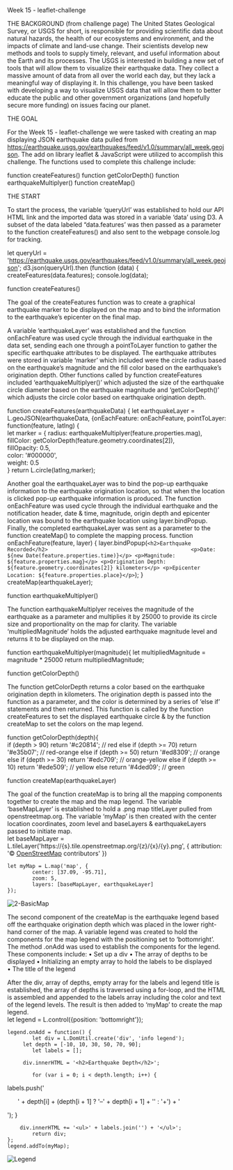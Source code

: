 Week 15 - leaflet-challenge


THE BACKGROUND (from challenge page)
The United States Geological Survey, or USGS for short, is responsible for providing scientific data about natural hazards, the health of our ecosystems and environment, and the impacts of climate and land-use change. Their scientists develop new methods and tools to supply timely, relevant, and useful information about the Earth and its processes.
The USGS is interested in building a new set of tools that will allow them to visualize their earthquake data. They collect a massive amount of data from all over the world each day, but they lack a meaningful way of displaying it. In this challenge, you have been tasked with developing a way to visualize USGS data that will allow them to better educate the public and other government organizations (and hopefully secure more funding) on issues facing our planet.


THE GOAL

For the Week 15 - leaflet-challenge we were tasked with creating an map displaying JSON earthquake data pulled from https://earthquake.usgs.gov/earthquakes/feed/v1.0/summary/all_week.geojson.  The add on library leaflet & JavaScript were utilized to accomplish this challenge.   The functions used to complete this challenge include:

  function createFeatures()
  function getColorDepth()
  function earthquakeMultiplyer()
  function createMap()


THE START

To start the process, the variable ‘queryUrl’ was established to hold our API HTML link and the imported data was stored in a variable ‘data’ using D3.  A subset of the data labeled “data.features’ was then passed as a parameter to the function createFeatures() and also sent to the webpage console.log for tracking. 

let queryUrl = 'https://earthquake.usgs.gov/earthquakes/feed/v1.0/summary/all_week.geojson';
d3.json(queryUrl).then
  		(function (data) {
    			createFeatures(data.features);
    		console.log(data);


function createFeatures()

The goal of the createFeatures function was to create a graphical earthquake marker to be displayed on the map and to bind the information to the earthquake’s epicenter on the final map.   

A variable ‘earthquakeLayer’ was established and the function onEachFeature was used cycle through the individual earthquake in the data set, sending each one through a pointToLayer function to gather the specific earthquake attributes to be displayed.  The earthquake attributes were stored in variable ‘marker’ which included were the circle radius based on the earthquake’s magnitude and the fill color based on the earthquake’s origination depth.  Other functions called by function createFeatures included ‘earthquakeMultiplyer()’ which adjusted the size of the earthquake circle diameter based on the earthquake magnitude and ‘getColorDepth()’ which adjusts the circle color based on earthquake origination depth.
  
function createFeatures(earthquakeData) {
let earthquakeLayer = L.geoJSON(earthquakeData, {onEachFeature: onEachFeature,    pointToLayer: function(feature, latlng) {   
     		let marker = {
        			radius: earthquakeMultiplyer(feature.properties.mag),
        			fillColor: getColorDepth(feature.geometry.coordinates[2]),    
        			fillOpacity: 0.5,                                             
        			color: '#000000',                                             
        			weight: 0.5                                                   
     		}
     	return L.circle(latlng,marker);   

Another goal the earthquakeLayer was to bind the pop-up earthquake information to the earthquake origination location, so that when the location is clicked pop-up earthquake information is produced.  The function onEachFeature was used cycle through the individual earthquake and the notification header, date & time, magnitude, origin depth and epicenter location was bound to the earthquake location using layer.bindPopup.  Finally, the completed earthquakeLayer was sent as a parameter to the function createMap() to complete the mapping process. 
function onEachFeature(feature, layer) {
layer.bindPopup(`<h2>Earthquake Recorded</h2>                                             
            		<p>Date: ${new Date(feature.properties.time)}</p>
                     	<p>Magnitude: ${feature.properties.mag}</p>
                     	<p>Origination Depth: ${feature.geometry.coordinates[2]} kilometers</p>
                     	<p>Epicenter Location: ${feature.properties.place}</p>`);
}
createMap(earthquakeLayer);


function earthquakeMultiplyer()

The function earthquakeMultiplyer receives the magnitude of the earthquake as a parameter and multiplies it by 25000 to provide its circle size and proportionality on the map for clarity. The variable ‘multipliedMagnitude’ holds the adjusted earthquake magnitude level and returns it to be displayed on the map.  

function earthquakeMultiplyer(magnitude){
  		let multipliedMagnitude = magnitude * 25000
  		return multipliedMagnitude;      


function getColorDepth()

The function getColorDepth returns a color based on the earthquake origination depth in kilometers.  The origination depth is passed into the function as a parameter, and the color is determined by a series of ‘else if’ statements and then returned.  This function is called by the function createFeatures to set the displayed earthquake circle & by the function createMap to set the colors on the map legend.

function getColorDepth(depth){                
  if (depth > 90) return '#c20814';           // red
  else if (depth >= 70) return '#e35b07';     // red-orange
  else if (depth >= 50) return '#ed8309';     // orange
  else if (depth >= 30) return '#edc709';     // orange-yellow
  else if (depth >= 10) return '#ede509';     // yellow
  else return '#4ded09';                      // green

function createMap(earthquakeLayer)

The goal of the function createMap is to bring all the mapping components together to create the map and the map legend.  The variable ‘baseMapLayer’ is established to hold a .png map titleLayer pulled from openstreetmap.org.  The variable ‘myMap’ is then created with the center location coordinates, zoom level and baseLayers & earthquakeLayers passed to initiate map.   
let baseMapLayer = L.tileLayer('https://{s}.tile.openstreetmap.org/{z}/{x}/{y}.png', {
attribution: '&copy; <a href="https://www.openstreetmap.org/copyright">OpenStreetMap</a> contributors'
  	})

 	let myMap = L.map('map', {
    		center: [37.09, -95.71],   
    		zoom: 5,
    		layers: [baseMapLayer, earthquakeLayer] 
  	});

![2-BasicMap](https://github.com/MichaelELeonard/leaflet-challenge/assets/152725440/639939a4-c45e-4565-b390-acf31f5cb5a7)

The second component of the createMap is the earthquake legend based off the earthquake origination depth which was placed in the lower right-hand corner of the map.  A variable legend was created to hold the components for the map legend with the positioning set to ‘bottomright’.  The method .onAdd was used to establish the components for the legend.  These components include:
•	Set up a div 
•	The array of depths to be displayed
•	Initializing an empty array to hold the labels to be displayed  
•	The title of the legend

After the div, array of depths, empty array for the labels and legend title is established, the array of depths is traversed using a for-loop, and the HTML is assembled and appended to the labels array including the color and text of the legend levels.  The result is then added to ‘myMap’ to create the map legend.  
let legend = L.control({position: 'bottomright'});

  	legend.onAdd = function() {
    		let div = L.DomUtil.create('div', 'info legend');
   		 let depth = [-10, 10, 30, 50, 70, 90];
    		let labels = [];
  
   		 div.innerHTML = '<h2>Earthquake Depth</h2>';

    		for (var i = 0; i < depth.length; i++) {
labels.push('<ul style="background-color:' + getColorDepth(depth[i] +1) + '"> <span>' + depth[i] + (depth[i + 1] ? '&ndash;' + depth[i + 1] + '' : '+') + '</span></ul>');
    		}

   	 	div.innerHTML += '<ul>' + labels.join('') + '</ul>';
    		return div;
  	};
  	legend.addTo(myMap);
        
 ![Legend](https://github.com/MichaelELeonard/leaflet-challenge/assets/152725440/0a817121-e4ec-40fc-bbe7-98ea2c976878)
